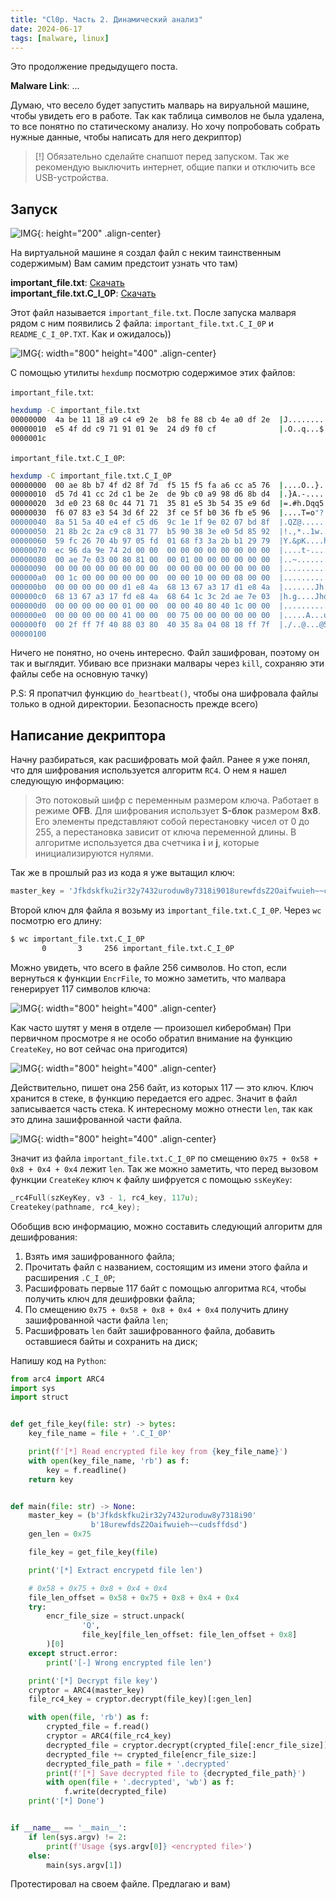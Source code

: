 ```yaml
---
title: "Cl0p. Часть 2. Динамический анализ"
date: 2024-06-17
tags: [malware, linux]
---
```


Это продолжение предыдущего поста.

**Malware Link**: ...

Думаю, что весело будет запустить малварь на вируальной машине, чтобы увидеть его в работе. Так как таблица символов не была удалена, то все понятно по статическому анализу. Но хочу попробовать собрать нужные данные, чтобы написать для него декриптор)

> [!] Обязательно сделайте снапшот перед запуском. Так же рекомендую выключить интернет, общие папки и отключить все USB-устройства.

## Запуск

![IMG](/assets/images/Cl0p2_img/1.jpg){: height="200" .align-center}

На виртуальной машине я создал файл с неким таинственным содержимым) Вам самим предстоит узнать что там)

**important_file.txt**: [Скачать](/assets/files/Cl0p2_file/important_file.txt)  
**important_file.txt.C_I_0P**: [Скачать](/assets/files/Cl0p2_file/important_file.txt.C_I_0P)

Этот файл называется `important_file.txt`. После запуска малваря рядом с ним появились 2 файла: `important_file.txt.C_I_0P` и `README_C_I_0P.TXT`. Как и ожидалось))

![IMG](/assets/images/Cl0p2_img/2.png){: width="800" height="400" .align-center}

С помощью утилиты `hexdump` посмотрю содержимое этих файлов:

`important_file.txt`:

```bash
hexdump -C important_file.txt
00000000  4a be 11 18 a9 c4 e9 2e  b8 fe 88 cb 4e a0 df 2e  |J...........N...|
00000010  e5 4f dd c9 71 91 01 9e  24 d9 f0 cf              |.O..q...$...|
0000001c
```

`important_file.txt.C_I_0P`:

```bash
hexdump -C important_file.txt.C_I_0P 
00000000  00 ae 8b b7 4f d2 8f 7d  f5 15 f5 fa a6 cc a5 76  |....O..}.......v|
00000010  d5 7d 41 cc 2d c1 be 2e  de 9b c0 a9 98 d6 8b d4  |.}A.-...........|
00000020  3d e0 23 68 0c 44 71 71  35 81 e5 3b 54 35 e9 6d  |=.#h.Dqq5..;T5.m|
00000030  f6 07 83 e3 54 3d 6f 22  3f ce 5f b0 36 fb e5 96  |....T=o"?._.6...|
00000040  8a 51 5a 40 e4 ef c5 d6  9c 1e 1f 9e 02 07 bd 8f  |.QZ@............|
00000050  21 8b 2c 2a c9 c8 31 77  b5 90 38 3e e0 5d 85 92  |!.,*..1w..8>.]..|
00000060  59 fc 26 70 4b 97 05 fd  01 68 f3 3a 2b b1 29 79  |Y.&pK....h.:+.)y|
00000070  ec 96 da 9e 74 2d 00 00  00 00 00 00 00 00 00 00  |....t-..........|
00000080  00 ae 7e 03 00 80 81 00  00 01 00 00 00 00 00 00  |..~.............|
00000090  00 00 00 00 00 00 00 00  00 00 00 00 00 00 00 00  |................|
000000a0  00 1c 00 00 00 00 00 00  00 00 10 00 00 08 00 00  |................|
000000b0  00 00 00 00 00 d1 e8 4a  68 13 67 a3 17 d1 e8 4a  |.......Jh.g....J|
000000c0  68 13 67 a3 17 fd e8 4a  68 64 1c 3c 2d ae 7e 03  |h.g....Jhd.<-.~.|
000000d0  00 00 00 00 00 01 00 00  00 00 40 80 40 1c 00 00  |..........@.@...|
000000e0  00 00 00 00 00 41 00 00  00 75 00 00 00 00 00 00  |.....A...u......|
000000f0  00 2f ff 7f 40 88 03 80  40 35 8a 04 08 18 ff 7f  |./..@...@5......|
00000100
```

Ничего не понятно, но очень интересно. Файл зашифрован, поэтому он так и выглядит. Убиваю все признаки малвары через `kill`, сохраняю эти файлы себе на основную тачку)

P.S: Я пропатчил функцию `do_heartbeat()`, чтобы она шифровала файлы только в одной директории. Безопасность прежде всего)

## Написание декриптора

Начну разбираться, как расшифровать мой файл. Ранее я уже понял, что для шифрования используется алгоритм `RC4`. О нем я нашел следующую информацию:

> Это потоковый шифр с переменным размером ключа. Работает в режиме **OFB**. Для шифрования использует **S-блок** размером **8x8**. Его элементы представляют собой
> перестановку чисел от 0 до 255, а перестановка зависит от ключа переменной длины. В алгоритме используется два счетчика **i** и **j**, которые инициализируются нулями.

Так же в прошлый раз из кода я уже вытащил ключ:

```python
master_key = 'Jfkdskfku2ir32y7432uroduw8y7318i9018urewfdsZ2Oaifwuieh~~cudsffdsd'
```

Второй ключ для файла я возьму из `important_file.txt.C_I_0P`. Через `wc` посмотрю его длину:

```bash
$ wc important_file.txt.C_I_0P                                                                                                                           
       0       3     256 important_file.txt.C_I_0P
```

Можно увидеть, что всего в файле 256 символов. Но стоп, если вернуться к функции `EncrFile`, то можно заметить, что малвара генерирует 117 символов ключа:

![IMG](/assets/images/Cl0p2_img/3.png){: width="800" height="400" .align-center}

Как часто шутят у меня в отделе — произошел киберобман) При первичном просмотре я не особо обратил внимание на функцию `CreateKey`, но вот сейчас она пригодится)

![IMG](/assets/images/Cl0p2_img/4.png){: width="800" height="400" .align-center}

Действительно, пишет она 256 байт, из которых 117 — это ключ. Ключ хранится в стеке, в функцию передается его адрес. Значит в файл записывается часть стека. К интересному можно отнести `len`, так как это длина зашифрованной части файла.

![IMG](/assets/images/Cl0p2_img/5.png){: width="800" height="400" .align-center}

Значит из файла `important_file.txt.C_I_0P` по смещению `0x75 + 0x58 + 0x8 + 0x4 + 0x4` лежит `len`. Так же можно заметить, что перед вызовом функции `CreateKey` ключ к файлу шифруется с помощью `ssKeyKey`:

```c
_rc4Full(szKeyKey, v3 - 1, rc4_key, 117u);
Createkey(pathname, rc4_key);
```

Обобщив всю информацию, можно составить следующий алгоритм для дешифрования:
1. Взять имя зашифрованного файла;
2. Прочитать файл с названием, состоящим из имени этого файла и расширения `.C_I_0P`;
3. Расшифровать первые 117 байт с помощью алгоритма `RC4`, чтобы получить ключ для дешифровки файла;
4. По смещению `0x75 + 0x58 + 0x8 + 0x4 + 0x4` получить длину зашифрованной части файла `len`;
5. Расшифровать `len` байт зашифрованного файла, добавить оставшиеся байты и сохранить на диск;

Напишу код на `Python`:

```python
from arc4 import ARC4
import sys
import struct


def get_file_key(file: str) -> bytes:
    key_file_name = file + '.C_I_0P'

    print(f'[*] Read encrypted file key from {key_file_name}')
    with open(key_file_name, 'rb') as f:
        key = f.readline()
    return key


def main(file: str) -> None:
    master_key = (b'Jfkdskfku2ir32y7432uroduw8y7318i90'
                  b'18urewfdsZ2Oaifwuieh~~cudsffdsd')
    gen_len = 0x75

    file_key = get_file_key(file)

    print('[*] Extract encrypetd file len')

    # 0x58 + 0x75 + 0x8 + 0x4 + 0x4
    file_len_offset = 0x58 + 0x75 + 0x8 + 0x4 + 0x4
    try:
        encr_file_size = struct.unpack(
                'Q',
                file_key[file_len_offset: file_len_offset + 0x8]
        )[0]
    except struct.error:
        print('[-] Wrong encrypted file len')

    print('[*] Decrypt file key')
    cryptor = ARC4(master_key)
    file_rc4_key = cryptor.decrypt(file_key)[:gen_len]

    with open(file, 'rb') as f:
        crypted_file = f.read()
        cryptor = ARC4(file_rc4_key)
        decrypted_file = cryptor.decrypt(crypted_file[:encr_file_size])
        decrypted_file += crypted_file[encr_file_size:]
        decrypted_file_path = file + '.decrypted'
        print(f'[*] Save decrypted file to {decrypted_file_path}')
        with open(file + '.decrypted', 'wb') as f:
            f.write(decrypted_file)
    print('[*] Done')


if __name__ == '__main__':
    if len(sys.argv) != 2:
        print(f'Usage {sys.argv[0]} <encrypted file>')
    else:
        main(sys.argv[1])
```

Протестировал на своем файле. Предлагаю и вам)

